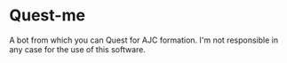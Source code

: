 # Quest-me
A bot from which you can Quest for AJC formation.
I'm not responsible in any case for the use of this software.
